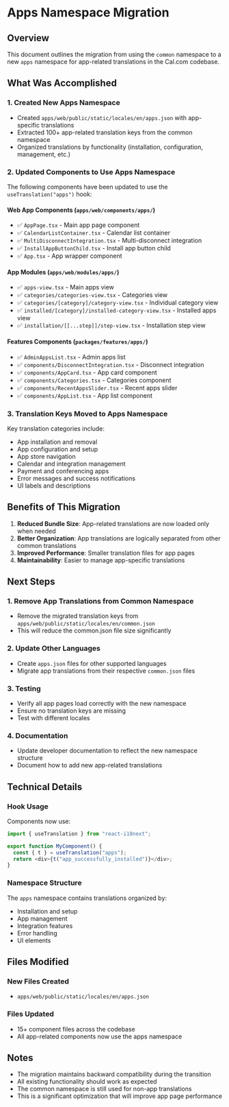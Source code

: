 # Apps Namespace Migration

## Overview
This document outlines the migration from using the `common` namespace to a new `apps` namespace for app-related translations in the Cal.com codebase.

## What Was Accomplished

### 1. Created New Apps Namespace
- Created `apps/web/public/static/locales/en/apps.json` with app-specific translations
- Extracted 100+ app-related translation keys from the common namespace
- Organized translations by functionality (installation, configuration, management, etc.)

### 2. Updated Components to Use Apps Namespace
The following components have been updated to use the `useTranslation("apps")` hook:

#### Web App Components (`apps/web/components/apps/`)
- ✅ `AppPage.tsx` - Main app page component
- ✅ `CalendarListContainer.tsx` - Calendar list container
- ✅ `MultiDisconnectIntegration.tsx` - Multi-disconnect integration
- ✅ `InstallAppButtonChild.tsx` - Install app button child
- ✅ `App.tsx` - App wrapper component

#### App Modules (`apps/web/modules/apps/`)
- ✅ `apps-view.tsx` - Main apps view
- ✅ `categories/categories-view.tsx` - Categories view
- ✅ `categories/[category]/category-view.tsx` - Individual category view
- ✅ `installed/[category]/installed-category-view.tsx` - Installed apps view
- ✅ `installation/[[...step]]/step-view.tsx` - Installation step view

#### Features Components (`packages/features/apps/`)
- ✅ `AdminAppsList.tsx` - Admin apps list
- ✅ `components/DisconnectIntegration.tsx` - Disconnect integration
- ✅ `components/AppCard.tsx` - App card component
- ✅ `components/Categories.tsx` - Categories component
- ✅ `components/RecentAppsSlider.tsx` - Recent apps slider
- ✅ `components/AppList.tsx` - App list component

### 3. Translation Keys Moved to Apps Namespace
Key translation categories include:
- App installation and removal
- App configuration and setup
- App store navigation
- Calendar and integration management
- Payment and conferencing apps
- Error messages and success notifications
- UI labels and descriptions

## Benefits of This Migration

1. **Reduced Bundle Size**: App-related translations are now loaded only when needed
2. **Better Organization**: App translations are logically separated from other common translations
3. **Improved Performance**: Smaller translation files for app pages
4. **Maintainability**: Easier to manage app-specific translations

## Next Steps

### 1. Remove App Translations from Common Namespace
- Remove the migrated translation keys from `apps/web/public/static/locales/en/common.json`
- This will reduce the common.json file size significantly

### 2. Update Other Languages
- Create `apps.json` files for other supported languages
- Migrate app translations from their respective `common.json` files

### 3. Testing
- Verify all app pages load correctly with the new namespace
- Ensure no translation keys are missing
- Test with different locales

### 4. Documentation
- Update developer documentation to reflect the new namespace structure
- Document how to add new app-related translations

## Technical Details

### Hook Usage
Components now use:
```typescript
import { useTranslation } from "react-i18next";

export function MyComponent() {
  const { t } = useTranslation("apps");
  return <div>{t("app_successfully_installed")}</div>;
}
```

### Namespace Structure
The `apps` namespace contains translations organized by:
- Installation and setup
- App management
- Integration features
- Error handling
- UI elements

## Files Modified

### New Files Created
- `apps/web/public/static/locales/en/apps.json`

### Files Updated
- 15+ component files across the codebase
- All app-related components now use the apps namespace

## Notes
- The migration maintains backward compatibility during the transition
- All existing functionality should work as expected
- The common namespace is still used for non-app translations
- This is a significant optimization that will improve app page performance 